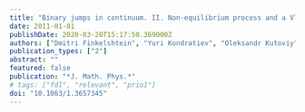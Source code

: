 ```yaml
---
title: "Binary jumps in continuum. II. Non-equilibrium process and a Vlasov-type scaling limit"
date: 2011-01-01
publishDate: 2020-03-20T15:17:50.369000Z
authors: ["Dmitri Finkelshtein", "Yuri Kondratiev", "Oleksandr Kutoviy", "Eugene Lytvynov"]
publication_types: ["2"]
abstract: ""
featured: false
publication: "*J. Math. Phys.*"
# tags: ["fdl", "relevant", "prio1"]
doi: "10.1063/1.3657345"
---
```


